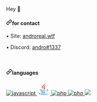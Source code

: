 Hey 👋

<h4><a id="user-content-for-contact" class="anchor" aria-hidden="true" href="#for-contact"><svg class="octicon octicon-link" viewBox="0 0 16 16" version="1.1" width="16" height="16" aria-hidden="true"><path fill-rule="evenodd" d="M7.775 3.275a.75.75 0 001.06 1.06l1.25-1.25a2 2 0 112.83 2.83l-2.5 2.5a2 2 0 01-2.83 0 .75.75 0 00-1.06 1.06 3.5 3.5 0 004.95 0l2.5-2.5a3.5 3.5 0 00-4.95-4.95l-1.25 1.25zm-4.69 9.64a2 2 0 010-2.83l2.5-2.5a2 2 0 012.83 0 .75.75 0 001.06-1.06 3.5 3.5 0 00-4.95 0l-2.5 2.5a3.5 3.5 0 004.95 4.95l1.25-1.25a.75.75 0 00-1.06-1.06l-1.25 1.25a2 2 0 01-2.83 0z"></path></svg></a>for contact</h4>


• Site: <a href="https://androreal.wtf" rel="nofollow">androreal.wtf</a>



• Discord: <a href="https://discord.com/users/826005802392748032" rel="nofollow">andro#1337</a>

<img src="https://camo.githubusercontent.com/88d429c445d20e7563ef4153633c71f0137f247db3d5c82560ea9b0e621ab76b/68747470733a2f2f6b6f6d617265762e636f6d2f67687076632f3f757365726e616d653d346365777466" alt="" data-canonical-src="https://komarev.com/ghpvc/?username=4cewtf" style="max-width: 100%;">


<h4 align="left"><a id="user-content-languages" class="anchor" aria-hidden="true" href="#languages"><svg class="octicon octicon-link" viewBox="0 0 16 16" version="1.1" width="16" height="16" aria-hidden="true"><path fill-rule="evenodd" d="M7.775 3.275a.75.75 0 001.06 1.06l1.25-1.25a2 2 0 112.83 2.83l-2.5 2.5a2 2 0 01-2.83 0 .75.75 0 00-1.06 1.06 3.5 3.5 0 004.95 0l2.5-2.5a3.5 3.5 0 00-4.95-4.95l-1.25 1.25zm-4.69 9.64a2 2 0 010-2.83l2.5-2.5a2 2 0 012.83 0 .75.75 0 001.06-1.06 3.5 3.5 0 00-4.95 0l-2.5 2.5a3.5 3.5 0 004.95 4.95l1.25-1.25a.75.75 0 00-1.06-1.06l-1.25 1.25a2 2 0 01-2.83 0z"></path></svg></a>languages</h4>

<p align="left">
</p><a href="https://www.javascript.com/" rel="nofollow"> <img src="https://cdn.iconscout.com/icon/free/png-256/javascript-2752148-2284965.png" alt="javascript" width="35" height="35" style="max-width:100%;"> </a>
<a href="https://www.java.com" rel="nofollow"> <img src="https://raw.githubusercontent.com/devicons/devicon/master/icons/java/java-original.svg" alt="java" width="35" height="35" style="max-width:100%;"> </a>
<a href="https://www.php.net" rel="nofollow"> <img src="https://raw.githubusercontent.com/jmnote/z-icons/master/svg/php.svg" alt="php" width="35" height="35" style="max-width:100%;"> </a>
<a href="https://pyhon.org/" rel="nofollow"> <img src="https://upload.wikimedia.org/wikipedia/commons/thumb/c/c3/Python-logo-notext.svg/2048px-Python-logo-notext.svg.png" alt="php" width="35" height="35" style="max-width:100%;"> </a>










<img width="50%" src="https://camo.githubusercontent.com/53495eb302f7844010a91f8e74d39b55e424aa07193652e1551c30e5ef617b4f/68747470733a2f2f6d656469612e67697068792e636f6d2f6d656469612f4e61784b743961537a4173704f2f67697068792e676966" data-canonical-src="https://media.giphy.com/media/NaxKt9aSzAspO/giphy.gif" style="max-width:100%;">
